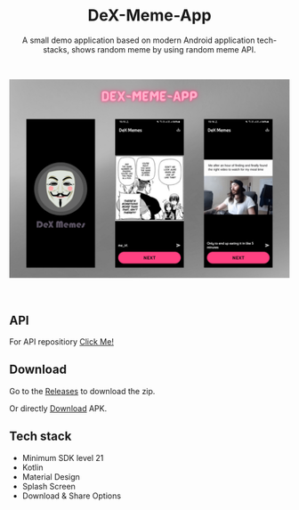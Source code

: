 <h1 align="center">DeX-Meme-App</h1>
<p align="center">
A small demo application based on modern Android application tech-stacks, shows random meme by using random meme API.
</p>
<br>
<p align="center">
<img src="/images/preview.png"/>
</p>
<br>

## API 

For API repositiory [Click Me!](https://github.com/D3vd/Meme_Api) 

## Download

Go to the [Releases](https://github.com/deveshp007/DeX-Meme-App/releases/tag/Download-APK) to download the zip.

Or directly [Download](https://github.com/deveshp007/DeX-Meme-App/releases/download/Download-APK/app-debug.apk) APK.

## Tech stack

- Minimum SDK level 21
- Kotlin
- Material Design
- Splash Screen
- Download & Share Options
